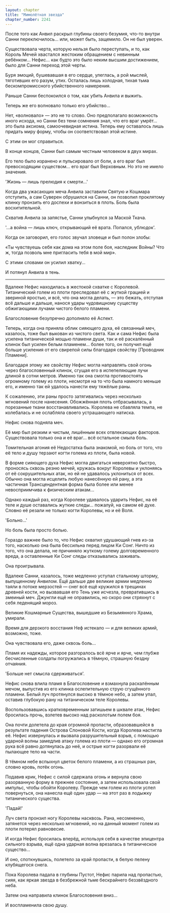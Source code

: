 ```yaml
---
layout: chapter
title: "Мимолётная звезда"
chapter_number: 2241
---
```




После того как Анвил раскрыл глубины своего безумия, что-то внутри Санни переключилось... или, может быть, защемило. Он не был уверен.

Существовала черта, которую нельзя было переступать, и то, как Король Мечей хвастался жестоким обращением с невинным ребёнком... Нефис... как будто это было неким высшим достижением, было для Санни переход этой черты.

Буря эмоций, бушевавшая в его сердце, улеглась, а рой мыслей, тяготивших его разум, утих. Осталась лишь холодная, тихая тьма бескомпромиссного убийственного намерения.

Раньше Санни беспокоился о том, как убить Анвила и выжить.

Теперь же его волновало только его убийство...

Нет, «волновало» — это не то слово. Оно предполагало возможность иного исхода, но Санни без тени сомнения знал, что его враг умрёт... это была аксиома, самоочевидная истина. Теперь ему оставалось лишь придать миру форму, чтобы он соответствовал этой истине.

С этим он мог справиться.

В конце концов, Санни был самым честным человеком в двух мирах.

Его тело было изранено и пульсировало от боли, а его враг был превосходящим существом... его враг был Верховным. Но это не имело значения.

'Жизнь — лишь прелюдия к смерти...'

Когда два ужасающих меча Анвила заставили Святую и Кошмара отступить, а сам Суверен обрушился на Санни, он позволил проклятому клинку пронзить его доспехи и вонзиться в плоть. Боль была восхитительной.

Схватив Анвила за запястье, Санни улыбнулся за Маской Ткача.

'...а война — лишь ключ, открывающий её врата. Попался, ублюдок'.

Когда он заговорил, его голос звучал зловеще и был полон злобы:

«Ты чувствуешь себя как дома на этом поле боя, наследник Войны? Что ж, тогда позволь мне пригласить тебя в мой мир».

С этими словами он усилил хватку...

И потянул Анвила в тень.

***

Вдалеке Нефис находилась в жестокой схватке с Королевой. Титанический голем из плоти преследовал её с жуткой грацией и звериной яростью, и всё, что она могла делать, — это бежать, отступая всё дальше и дальше, нанося удары чудовищному существу обжигающими лучами чистого белого пламени.

Благословение безупречно дополняло её Аспект.

Теперь, когда она приняла облик сияющего духа, её связанный меч, казалось, тоже был выкован из чистого света. Как и сама Нефис была усилена титанической мощью пламени души, так и её раскалённый клинок был усилен белым пламенем... более того, он получил ещё больше усиления от его свирепой силы благодаря свойству [Проводник Пламени].

Благодаря этому же свойству Нефис могла направлять свой огонь через благословенный клинок, сгущая его в испепеляющие лучи длиной в сотни метров. Именно так она смогла противостоять огромному голему из плоти, несмотря на то что была намного меньше его, и именно так ей удалось нанести ему тяжёлые раны.

К сожалению, эти раны просто затягивались через несколько мгновений после нанесения. Обожжённая плоть отбрасывалась, а порезанные ткани восстанавливались. Королева не сбавляла темпа, не колебалась и не ослабляла своего устрашающего натиска.

Нефис снова подняла меч.

Её мир был резким и чистым, лишённым всех отвлекающих факторов. Существовала только она и её враг... всё остальное смыла боль.

Томительная агония её Недостатка была знакомой, но боль от того, что её тело и душу терзают когти голема из плоти, была новой.

В форме сияющего духа Нефис могла двигаться невероятно быстро, проносясь сквозь резню мечей, кружась вокруг Королевы и уклоняясь от её сокрушительных атак, но ей не удавалось уклониться от всех. Обычно она могла исцелить любую нанесённую ей рану, а эта частичная Трансцендентная форма была более или менее невосприимчива к физическим атакам...

Однако каждый раз, когда Королеве удавалось ударить Нефис, на её теле и душе оставались жуткие следы... пожалуй, на самом её духе. Словно её резали не только когти Королевы, но и её Воля.

'Больно...'

Но боль была просто болью.

Гораздо важнее было то, что Нефис охватил удушающий гнев из-за того, насколько она была бессильна перед лицом Ки Сонг. Ничто из того, что она делала, не причиняло жуткому голему долговременного вреда, а оставленные Ки Сонг следы отказывались заживать.

Она проигрывала.

Вдалеке Санни, казалось, тоже медленно уступал стальному шторму, выпущенному Анвилом. Ещё дальше две великие армии медленно таяли в потоке мерзостей — снег всё ещё кружился в трещинах древней кости, но вызвавшая его Тень уже исчезла, превратившись в змеиный меч. Джунгли ещё не оправились, но скоро они стряхнут с себя леденящий мороз.

Великие Кошмарные Существа, вышедшие из Безымянного Храма, умирали.

Время для дерзкого восстания Неф истекало — и для великих армий, возможно, тоже.

Она чувствовала его, даже сквозь боль...

Пламя их надежды, которое разгоралось всё ярче и ярче, чем глубже бесчисленные солдаты погружались в тёмную, страшную бездну отчаяния.

'Больше нет смысла сдерживаться'.

Нефис снова влила пламя в Благословение и взмахнула раскалённым мечом, выпустив из его клинка ослепительную струю сгущённого пламени. Белый луч протянулся высоко в тёмное небо, а затем упал, оставив глубокую рану на титаническом теле Королевы.

Воспользовавшись кратковременным затишьем в шквале атак, Нефис бросилась прочь, взлетев высоко над расколотым полем боя.

Она почти долетела до края огромной пропасти, образовавшейся в результате падения Острова Слоновой Кости, когда Королева настигла её. Нефис извернулась и вызвала разрушительный взрыв, с помощью ударной волны замедлив атаку голема из плоти — однако его огромная рука всё равно дотянулась до неё, и острые когти разорвали её пылающее тело на части.

В тёмном небе вспыхнул цветок белого пламени, а из страшных ран, словно кровь, потёк огонь.

Подавив крик, Нефис с силой сдержала огонь и вернула свою разорванную форму в прежнее состояние, а затем использовала свой импульс, чтобы обойти Королеву. Прежде чем голем из плоти успел повернуться, она нанесла ещё один удар — на этот раз в лодыжку титанического существа.

'Падай!'

Луч света пронзил ногу Королевы насквозь. Рана, несомненно, затянется через несколько мгновений, но на данный момент голем из плоти потерял равновесие.

И когда Нефис бросилась вперёд, используя себя в качестве эпицентра сильного взрыва, ещё одна ударная волна врезалась в титаническое существо...

И оно, споткнувшись, полетело за край пропасти, в белую пелену клубящегося снега.

Пока Королева падала в глубины Пустот, Нефис парила над пропастью, сияя, как яркая звезда в безбрежной тьме бескрайнего беззвёздного неба.

Затем она направила клинок Благословения вниз...

И воспламенила свою душу.


